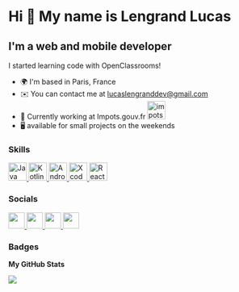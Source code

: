 Hi 👋 My name is Lengrand Lucas
===============================

I'm a web and mobile developer
---------------------------

I started learning code with OpenClassrooms!

* 🌍  I'm based in Paris, France
* ✉️  You can contact me at [lucaslengranddev@gmail.com](mailto:lucaslengranddev@gmail.com)
* 🧠  Currently working at Impots.gouv.fr <a href="https://www.impots.gouv.fr/accueil" target="_blank" rel="noreferrer">
    <img src="https://play-lh.googleusercontent.com/USmEIorB00VniQ8OQ7QMw5Gp4TRXj_NsFrBE-xqIwvipF2AdwgFKBn63P_mpHwqD8do" width="36" height="36" alt="impots.gouv.fr" />
  </a>
* 🖥️ available for small projects on the weekends

### Skills

<p align="left">
  <a href="https://www.java.com" target="_blank" rel="noreferrer">
    <img src="https://www.vectorlogo.zone/logos/java/java-icon.svg" width="36" height="36" alt="Java" />
  </a>
  <a href="https://kotlinlang.org/" target="_blank" rel="noreferrer">
    <img src="https://upload.wikimedia.org/wikipedia/commons/7/74/Kotlin_Icon.png" width="36" height="36" alt="Kotlin" />
  </a>
  <a href="https://developer.android.com/studio" target="_blank" rel="noreferrer">
    <img src="https://upload.wikimedia.org/wikipedia/commons/3/34/Android_Studio_icon.svg" width="36" height="36" alt="Android Studio" />
  </a>
  <a href="https://developer.apple.com/xcode/" target="_blank" rel="noreferrer">
    <img src="https://is1-ssl.mzstatic.com/image/thumb/Purple221/v4/c4/a6/b9/c4a6b957-7ccb-3a49-6726-2b5ac669ada4/Xcode-85-220-0-4-2x-sRGB.png/1200x630bb.png" width="36" height="36" alt="Xcode" />
  </a>
  <a href="https://reactnative.dev/" target="_blank" rel="noreferrer">
    <img src="https://static-00.iconduck.com/assets.00/react-original-wordmark-icon-840x1024-vhmauxp6.png" width="36" height="36" alt="React Native" />
  </a>
</p>

### Socials
<p align="left">
  <a href="https://discord.com/users/Melliaganz#7310" target="_blank" rel="noreferrer">
    <img src="https://raw.githubusercontent.com/danielcranney/readme-generator/main/public/icons/socials/discord.svg" width="32" height="32" />
  </a>
  <a href="https://www.facebook.com/LucasLeatherhoff" target="_blank" rel="noreferrer">
    <img src="https://raw.githubusercontent.com/danielcranney/readme-generator/main/public/icons/socials/facebook.svg" width="32" height="32" />
  </a>
  <a href="https://www.github.com/Melliaganz" target="_blank" rel="noreferrer">
    <img src="https://raw.githubusercontent.com/danielcranney/readme-generator/main/public/icons/socials/github.svg" width="32" height="32" />
  </a>
  <a href="https://www.linkedin.com/in/lucas-lengrand-383281142" target="_blank" rel="noreferrer">
    <img src="https://raw.githubusercontent.com/danielcranney/readme-generator/main/public/icons/socials/linkedin.svg" width="32" height="32" />
  </a>
</p>

### Badges

<b>My GitHub Stats</b>

<a href="http://www.github.com/Melliaganz">
  <img src="https://github-readme-streak-stats.herokuapp.com/?user=Melliaganz&stroke=ffffff&background=1c1917&ring=0891b2&fire=0891b2&currStreakNum=ffffff&currStreakLabel=0891b2&sideNums=ffffff&sideLabels=ffffff&dates=ffffff&hide_border=true" />
</a>
